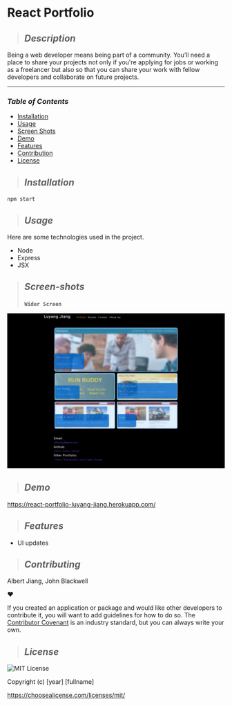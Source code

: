 # **React Portfolio**

> ## **_Description_**

Being a web developer means being part of a community. You’ll need a place to share your projects not only if you're applying for jobs or working as a freelancer but also so that you can share your work with fellow developers and collaborate on future projects.

---

### **_Table of Contents_**

- [Installation](#installation)
- [Usage](#usage)
- [Screen Shots](#Screen-shots)
- [Demo](#demo)
- [Features](#features)
- [Contribution](#contribution)
- [License](#license)

> ## **_Installation_**

```
npm start
```

> ## **_Usage_**

Here are some technologies used in the project.

- Node
- Express
- JSX

> ## **_Screen-shots_**
>
> **`Wider Screen`**

<img src="./src/assets/images/react-portfolio.png" width="1000">

> ## **_Demo_**

https://react-portfolio-luyang-jiang.herokuapp.com/

> ## **_Features_**

- UI updates

> ## **_Contributing_**

Albert Jiang, John Blackwell

❤️

If you created an application or package and would like other developers to contribute it, you will want to add guidelines for how to do so. The [Contributor Covenant](https://www.contributor-covenant.org/) is an industry standard, but you can always write your own.

> ## **_License_**

![MIT License](https://img.shields.io/badge/license-MIT%20License-green.svg)

Copyright (c) [year] [fullname]

https://choosealicense.com/licenses/mit/

